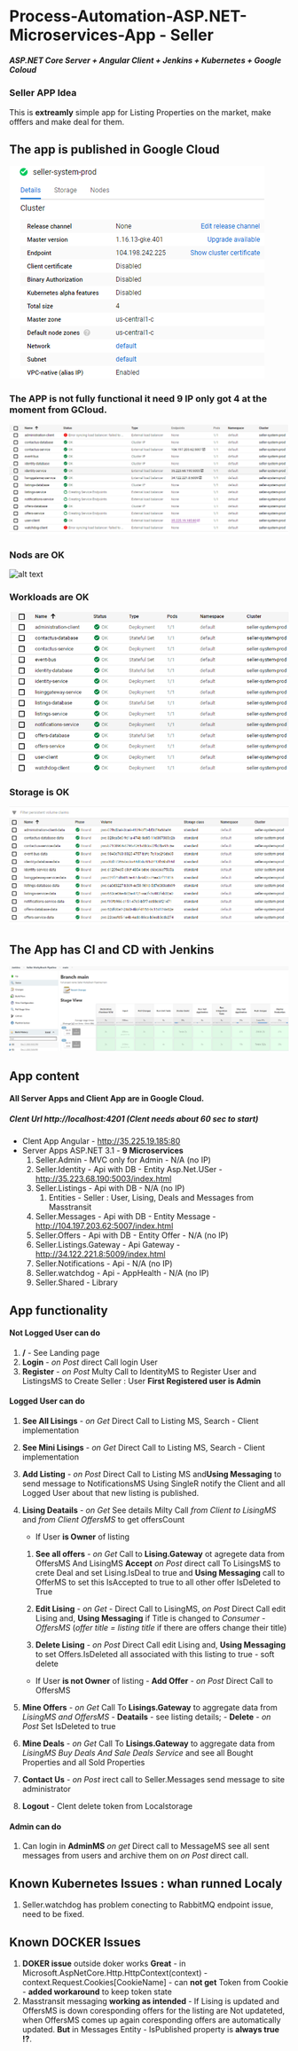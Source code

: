 # Process-Automation-ASP.NET-Microservices-App - Seller

##### ASP.NET Core Server + Angular Client + Jenkins + Kubernetes + Google Coloud

### Seller APP Idea
This is **extreamly** simple app for Listing Properties on the market,
make offfers and make deal for them.

## The app is published in Google Cloud
![alt text](img/ProdCloud.png)

### The APP is not fully functional it need 9 IP only got 4 at the moment from GCloud.
![alt text](img/PordSvcs.png)

### Nods are OK
![alt text](img/ProdNodes.png.png)

### Workloads are OK
![alt text](img/ProdWrokLoads.png)

### Storage is OK
![alt text](img/ProdStorage.png)

## The App has CI and CD with Jenkins
![alt text](img/ProdJenkins.png)

## App content

#### All Server Apps and Client App are in Google Cloud.

##### Clent Url http://localhost:4201 (Clent needs about 60 sec to start)
- Clent App Angular - http://35.225.19.185:80
- Server Apps ASP.NET 3.1 - **9 Microservices**
	1. Seller.Admin - MVC only for Admin - N/A (no IP)
	2. Seller.Identity - Api with DB - Entity Asp.Net.USer - http://35.223.68.190:5003/index.html
	3. Seller.Listings - Api with DB - N/A (no IP)
		1. Entities - Seller : User, Lising, Deals and Messages from Masstransit
	4. Seller.Messages - Api with DB - Entity  Message - http://104.197.203.62:5007/index.html
	5. Seller.Offers - Api with DB - Entity Offer - N/A (no IP)
	6. Seller.Listings.Gateway - Api Gateway - http://34.122.221.8:5009/index.html
	7. Seller.Notifications - Api - N/A (no IP)
	8. Seller.watchdog - Api - AppHealth - N/A (no IP)
	9. Seller.Shared - Library

## App functionality

#### Not Logged User can do
1. **/** - See Landing page
2. **Login** - *on Post* direct Call login User
3. **Register** - *on Post* Multy Call to IdentityMS to Register User and ListingsMS to Create Seller : User **First Registered user is Admin**

#### Logged User can do
1. **See All Lisings** - *on Get* Direct Call to Listing MS, Search - Client implementation
2. **See Mini Lisings** - *on Get* Direct Call to Listing MS, Search - Client implementation
3. **Add Listing** - *on Post* Direct Call to Listing MS and**Using Messaging** to send message to NotificationsMS Using SingleR
		notify the Client and all Logged User about that new listing is published.
4. **Lising Deatails** - *on Get* See details Milty Call *from Client to LisingMS* and  *from Client OffersMS* to get offersCount
		
	-  If User **is Owner** of listing
		
	1.  **See all offers** - *on Get* Call to **Lising.Gateway** ot agregete data from OffersMS And LisingMS
				**Accept**	*on Post* direct call To LisingsMS to crete Deal and set Lising.IsDeal to true and
				**Using Messaging** call to OfferMS to set this IsAccepted to true to all other offer IsDeleted to True
				
	2.  **Edit Lising** - *on Get* - Direct Call to LisingMS, *on Post* Direct Call edit Lising and,
			**Using Messaging** if Title is changed to *Consumer - OffersMS* (*offer title = listing title* if there are offers change thеir title)
			
	3.  **Delete Lising** - *on Post* Direct Call edit Lising and, **Using Messaging** to set Offers.IsDeleted all associated with this listing 
			to true - soft delete
			
	- If User **is not Owner** of listing - **Add Offer** - *on Post* Direct Call to OffersMS
5. **Mine Offers** - *on Get*  Call To **Lisings.Gateway** to aggregate data from  *LisingMS and OffersMS*
		- **Deatails** - see listing details;
		- **Delete** - *on Post* Set IsDeleted to true
6. **Mine Deals** - *on Get*  Call To **Lisings.Gateway** to aggregate data from  *LisingMS Buy Deals And Sale Deals Service*
		and see all Bought Properties and all Sold Properties
7. **Contact Us** - *on Post* irect call to Seller.Messages send message to site administrator 
8. **Logout** - Clent delete token from Localstorage 
	
#### Admin can do
1. Can login in **AdminMS** *on get* Direct call to MessageMS see all sent messages from users and archive them on *on Post* direct call.

## Known Kubernetes Issues : whan runned Localy
1. Seller.watchdog has problem conecting to RabbitMQ endpoint issue, need to be fixed.

## Known DOCKER Issues
1. **DOKER issue** outside doker works **Great** - in Microsoft.AspNetCore.Http.HttpContext(context) - context.Request.Cookies[CookieName] - can **not get** Token from Cookie - **added workaround** to keep token state
2. Masstransit messaging **working as intended** - If Lising is updated and OffersMS is down coresponding offers for the listing are Not updateted, when OffersMS comes up again coresponding offers are automatically updated. **But** in Messages Entity - IsPublished property is **always true !?**.
		